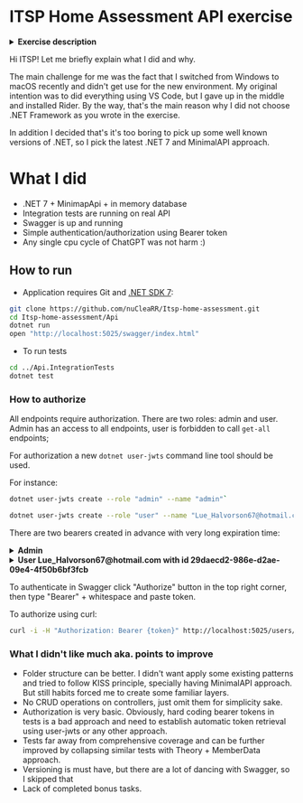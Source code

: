 # ITSP Home Assessment API exercise

<details>
<summary><b>Exercise description</b></summary>

* Please use C# and .NET framework
* We would prefer if your solution would be shared as a Github repository, with a
README.md file. README should have everything we should know: how to run the
solution, maybe motivation behind your choices, or anything you would like to share with
us about the solution. If you don’t feel comfortable with sharing a repo with us, a zip file
will do.
* Now, the task, finally! :) Everybody likes movies, right? To make things more interesting,
we decided to give you a task of building an API for a movie collection. Few technical
details about your movie collection app:
* It should be a REST API
*  When user authenticates, JWT token should be returned
*  Some logging and role based access would be nice
*  Every collection needs a search feature, right?
*  Every user should be able to see collections of other people, but to be able to
change only their own collection.
*  API endpoints should have unit tests
*  Bonus task (optional)
*  Besides having an API endpoint, let’s provide a user interface for people who
don’t know how to use Postman :)
*  Impress us with your design taste (but don’t worry too much, we have designers)
*  Bonus task 2 (optional)
*  Add a Docker-File if you build a Monolith and a Docker-Composition if you build a
distributed Solution

</details>

Hi ITSP! Let me briefly explain what I did and why.

The main challenge for me was the fact that I switched from Windows to macOS recently and didn't get use for the new environment. My original intention was to did everything using VS Code, but I gave up in the middle and installed Rider. By the way, that's the main reason why I did not choose .NET Framework as you wrote in the exercise.

In addition I decided that's it's too boring to pick up some well known versions of .NET, so I pick the latest .NET 7 and MinimalAPI approach.

# What I did
* .NET 7 + MinimapApi + in memory database
* Integration tests are running on real API
* Swagger is up and running
* Simple authentication/authorization using Bearer token
* Any single cpu cycle of ChatGPT was not harm :)

## How to run
* Application requires Git and [.NET SDK 7](https://dotnet.microsoft.com/en-us/download):
```bash
git clone https://github.com/nuCleaRR/Itsp-home-assessment.git
cd Itsp-home-assessment/Api
dotnet run
open "http://localhost:5025/swagger/index.html"
```
* To run tests
```bash
cd ../Api.IntegrationTests
dotnet test
```

### How to authorize
All endpoints require authorization. There are two roles: admin and user. Admin has an access to all endpoints, user is forbidden to call `get-all` endpoints;

For authorization a new `dotnet user-jwts` command line tool should be used.

For instance:
```bash
dotnet user-jwts create --role "admin" --name "admin"`
```
```bash
dotnet user-jwts create --role "user" --name "Lue_Halvorson67@hotmail.com"
```

There are two bearers created in advance with very long expiration time: 
<details>
<summary><b>Admin</b></summary>
eyJhbGciOiJIUzI1NiIsInR5cCI6IkpXVCJ9.eyJ1bmlxdWVfbmFtZSI6ImFkbWluIiwic3ViIjoiYWRtaW4iLCJqdGkiOiIyNzZkMTkxNSIsInJvbGUiOiJhZG1pbiIsImF1ZCI6WyJodHRwOi8vbG9jYWxob3N0OjM1MzQ1IiwiaHR0cHM6Ly9sb2NhbGhvc3Q6NDQzNTEiLCJodHRwOi8vbG9jYWxob3N0OjUwMjUiLCJodHRwczovL2xvY2FsaG9zdDo3MTMzIl0sIm5iZiI6MTY3NTI0NDA3MCwiZXhwIjoxNzYxNjQ0MDcwLCJpYXQiOjE2NzUyNDQwNzEsImlzcyI6ImRvdG5ldC11c2VyLWp3dHMifQ.pOP9s-QQxYuNiIAl9Tj6RTnE3mxhB3xoc771L9qFvOY
</details>

<details>
<summary><b>User Lue_Halvorson67@hotmail.com with id 29daecd2-986e-d2ae-09e4-4f50b6bf3fcb</b></summary>
eyJhbGciOiJIUzI1NiIsInR5cCI6IkpXVCJ9.eyJ1bmlxdWVfbmFtZSI6Ikx1ZV9IYWx2b3Jzb242N0Bob3RtYWlsLmNvbSIsInN1YiI6Ikx1ZV9IYWx2b3Jzb242N0Bob3RtYWlsLmNvbSIsImp0aSI6Ijg1ZTUzZmRlIiwicm9sZSI6InVzZXIiLCJhdWQiOlsiaHR0cDovL2xvY2FsaG9zdDozNTM0NSIsImh0dHBzOi8vbG9jYWxob3N0OjQ0MzUxIiwiaHR0cDovL2xvY2FsaG9zdDo1MDI1IiwiaHR0cHM6Ly9sb2NhbGhvc3Q6NzEzMyJdLCJuYmYiOjE2NzUyNDc1MjYsImV4cCI6MTc2MTY0NzUyNiwiaWF0IjoxNjc1MjQ3NTI2LCJpc3MiOiJkb3RuZXQtdXNlci1qd3RzIn0.1qxq1_8vZxHkMgqVcLTqd6ks2gVUnzstGUo38GqbrXk
</details>

To authenticate in Swagger click "Authorize" button in the top right corner, then type "Bearer" + whitespace and paste token.

To authorize using curl:
```bash
curl -i -H "Authorization: Bearer {token}" http://localhost:5025/users/get-all
```

### What I didn't like much aka. points to improve
* Folder structure can be better. I didn't want apply some existing patterns and tried to follow KISS principle, specially having MinimalAPI approach. But still habits forced me to create some familiar layers.
* No CRUD operations on controllers, just omit them for simplicity sake.
* Authorization is very basic. Obviously, hard coding bearer tokens in tests is a bad approach and need to establish automatic token retrieval using user-jwts or any other approach.
* Tests far away from comprehensive coverage and can be further improved by collapsing similar tests with Theory + MemberData approach.
* Versioning is must have, but there are a lot of dancing with Swagger, so I skipped that
* Lack of completed bonus tasks.
